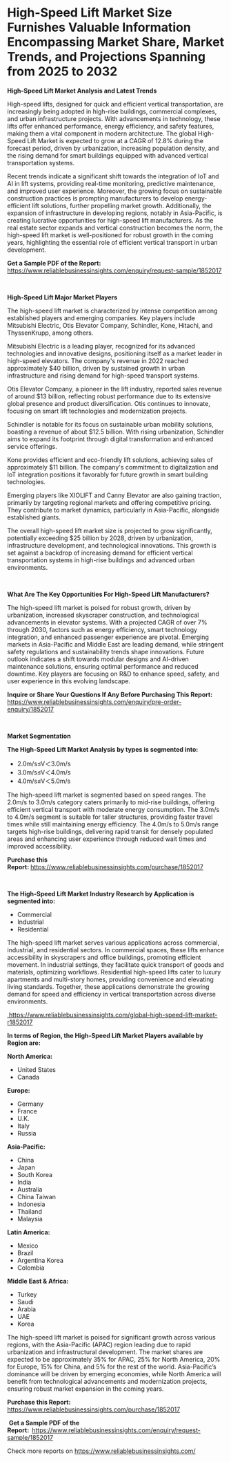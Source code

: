 <p><h1>High-Speed Lift Market Size Furnishes Valuable Information Encompassing Market Share, Market Trends, and Projections Spanning from 2025 to 2032</h1></p><p><strong>High-Speed Lift Market Analysis and Latest Trends</strong></p>
<p><p>High-speed lifts, designed for quick and efficient vertical transportation, are increasingly being adopted in high-rise buildings, commercial complexes, and urban infrastructure projects. With advancements in technology, these lifts offer enhanced performance, energy efficiency, and safety features, making them a vital component in modern architecture. The global High-Speed Lift Market is expected to grow at a CAGR of 12.8% during the forecast period, driven by urbanization, increasing population density, and the rising demand for smart buildings equipped with advanced vertical transportation systems.</p><p>Recent trends indicate a significant shift towards the integration of IoT and AI in lift systems, providing real-time monitoring, predictive maintenance, and improved user experience. Moreover, the growing focus on sustainable construction practices is prompting manufacturers to develop energy-efficient lift solutions, further propelling market growth. Additionally, the expansion of infrastructure in developing regions, notably in Asia-Pacific, is creating lucrative opportunities for high-speed lift manufacturers. As the real estate sector expands and vertical construction becomes the norm, the high-speed lift market is well-positioned for robust growth in the coming years, highlighting the essential role of efficient vertical transport in urban development.</p></p>
<p><strong>Get a Sample PDF of the Report:&nbsp;</strong> <a href="https://www.reliablebusinessinsights.com/enquiry/request-sample/1852017?utm_campaign=2253&utm_medium=2&utm_source=Github&utm_content=ia&utm_term=27032025&utm_id=high-speed-lift">https://www.reliablebusinessinsights.com/enquiry/request-sample/1852017</a></p>
<p>&nbsp;</p>
<p><strong>High-Speed Lift Major Market Players</strong></p>
<p><p>The high-speed lift market is characterized by intense competition among established players and emerging companies. Key players include Mitsubishi Electric, Otis Elevator Company, Schindler, Kone, Hitachi, and ThyssenKrupp, among others. </p><p>Mitsubishi Electric is a leading player, recognized for its advanced technologies and innovative designs, positioning itself as a market leader in high-speed elevators. The company's revenue in 2022 reached approximately $40 billion, driven by sustained growth in urban infrastructure and rising demand for high-speed transport systems.</p><p>Otis Elevator Company, a pioneer in the lift industry, reported sales revenue of around $13 billion, reflecting robust performance due to its extensive global presence and product diversification. Otis continues to innovate, focusing on smart lift technologies and modernization projects.</p><p>Schindler is notable for its focus on sustainable urban mobility solutions, boasting a revenue of about $12.5 billion. With rising urbanization, Schindler aims to expand its footprint through digital transformation and enhanced service offerings.</p><p>Kone provides efficient and eco-friendly lift solutions, achieving sales of approximately $11 billion. The company's commitment to digitalization and IoT integration positions it favorably for future growth in smart building technologies.</p><p>Emerging players like XIOLIFT and Canny Elevator are also gaining traction, primarily by targeting regional markets and offering competitive pricing. They contribute to market dynamics, particularly in Asia-Pacific, alongside established giants.</p><p>The overall high-speed lift market size is projected to grow significantly, potentially exceeding $25 billion by 2028, driven by urbanization, infrastructure development, and technological innovations. This growth is set against a backdrop of increasing demand for efficient vertical transportation systems in high-rise buildings and advanced urban environments.</p></p>
<p>&nbsp;</p>
<p><strong>What Are The Key Opportunities For High-Speed Lift Manufacturers?</strong></p>
<p><p>The high-speed lift market is poised for robust growth, driven by urbanization, increased skyscraper construction, and technological advancements in elevator systems. With a projected CAGR of over 7% through 2030, factors such as energy efficiency, smart technology integration, and enhanced passenger experience are pivotal. Emerging markets in Asia-Pacific and Middle East are leading demand, while stringent safety regulations and sustainability trends shape innovations. Future outlook indicates a shift towards modular designs and AI-driven maintenance solutions, ensuring optimal performance and reduced downtime. Key players are focusing on R&D to enhance speed, safety, and user experience in this evolving landscape.</p></p>
<p><strong>Inquire or Share Your Questions If Any Before Purchasing This Report:</strong> <a href="https://www.reliablebusinessinsights.com/enquiry/pre-order-enquiry/1852017?utm_campaign=2253&utm_medium=2&utm_source=Github&utm_content=ia&utm_term=27032025&utm_id=high-speed-lift">https://www.reliablebusinessinsights.com/enquiry/pre-order-enquiry/1852017</a></p>
<p>&nbsp;</p>
<p><strong>Market Segmentation</strong></p>
<p><strong>The High-Speed Lift Market Analysis by types is segmented into:</strong></p>
<p><ul><li>2.0m/s≤V＜3.0m/s</li><li>3.0m/s≤V＜4.0m/s</li><li>4.0m/s≤V＜5.0m/s</li></ul></p>
<p><p>The high-speed lift market is segmented based on speed ranges. The 2.0m/s to 3.0m/s category caters primarily to mid-rise buildings, offering efficient vertical transport with moderate energy consumption. The 3.0m/s to 4.0m/s segment is suitable for taller structures, providing faster travel times while still maintaining energy efficiency. The 4.0m/s to 5.0m/s range targets high-rise buildings, delivering rapid transit for densely populated areas and enhancing user experience through reduced wait times and improved accessibility.</p></p>
<p><strong>Purchase this Report:&nbsp;</strong><a href="https://www.reliablebusinessinsights.com/purchase/1852017?utm_campaign=2253&utm_medium=2&utm_source=Github&utm_content=ia&utm_term=27032025&utm_id=high-speed-lift">https://www.reliablebusinessinsights.com/purchase/1852017</a></p>
<p>&nbsp;</p>
<p><strong>The High-Speed Lift Market Industry Research by Application is segmented into:</strong></p>
<p><ul><li>Commercial</li><li>Industrial</li><li>Residential</li></ul></p>
<p><p>The high-speed lift market serves various applications across commercial, industrial, and residential sectors. In commercial spaces, these lifts enhance accessibility in skyscrapers and office buildings, promoting efficient movement. In industrial settings, they facilitate quick transport of goods and materials, optimizing workflows. Residential high-speed lifts cater to luxury apartments and multi-story homes, providing convenience and elevating living standards. Together, these applications demonstrate the growing demand for speed and efficiency in vertical transportation across diverse environments.</p></p>
<p><a href="https://www.reliablebusinessinsights.com/global-high-speed-lift-market-r1852017?utm_campaign=2253&utm_medium=2&utm_source=Github&utm_content=ia&utm_term=27032025&utm_id=high-speed-lift">&nbsp;https://www.reliablebusinessinsights.com/global-high-speed-lift-market-r1852017</a></p>
<p><strong>In terms of Region, the High-Speed Lift Market Players available by Region are:</strong></p>
<p>
    <p> <strong> North America: </strong>
        <ul>
            <li>United States</li>
            <li>Canada</li>
        </ul>
        </p> 
    <p> <strong> Europe: </strong>
        <ul>
            <li>Germany</li>
            <li>France</li>
            <li>U.K.</li>
            <li>Italy</li>
            <li>Russia</li>
        </ul>
        </p> 
    <p> <strong> Asia-Pacific: </strong>
        <ul>
            <li>China</li>
            <li>Japan</li>
            <li>South Korea</li>
            <li>India</li>
            <li>Australia</li>
            <li>China Taiwan</li>
            <li>Indonesia</li>
            <li>Thailand</li>
            <li>Malaysia</li>
        </ul>
        </p> 
    <p> <strong> Latin America: </strong>
        <ul>
            <li>Mexico</li>
            <li>Brazil</li>
            <li>Argentina Korea</li>
            <li>Colombia</li>
        </ul>
        </p> 
    <p> <strong> Middle East & Africa: </strong>
        <ul>
            <li>Turkey</li>
            <li>Saudi</li>
            <li>Arabia</li>
            <li>UAE</li>
            <li>Korea</li>
        </ul>
    </p>
    </p>
<p><p>The high-speed lift market is poised for significant growth across various regions, with the Asia-Pacific (APAC) region leading due to rapid urbanization and infrastructural development. The market shares are expected to be approximately 35% for APAC, 25% for North America, 20% for Europe, 15% for China, and 5% for the rest of the world. Asia-Pacific’s dominance will be driven by emerging economies, while North America will benefit from technological advancements and modernization projects, ensuring robust market expansion in the coming years.</p></p>
<p><strong>Purchase this Report: </strong><a href="https://www.reliablebusinessinsights.com/purchase/1852017?utm_campaign=2253&utm_medium=2&utm_source=Github&utm_content=ia&utm_term=27032025&utm_id=high-speed-lift">https://www.reliablebusinessinsights.com/purchase/1852017</a></p>
<p>&nbsp;<strong>Get a Sample PDF of the Report:&nbsp;&nbsp;</strong><a href="https://www.reliablebusinessinsights.com/enquiry/request-sample/1852017?utm_campaign=2253&utm_medium=2&utm_source=Github&utm_content=ia&utm_term=27032025&utm_id=high-speed-lift">https://www.reliablebusinessinsights.com/enquiry/request-sample/1852017</a></p>
<p><strong></strong></p>
<p>Check more reports on <a href="https://www.reliablebusinessinsights.com/?utm_campaign=2253&utm_medium=2&utm_source=Github&utm_content=ia&utm_term=27032025&utm_id=high-speed-lift">https://www.reliablebusinessinsights.com/</a></p>